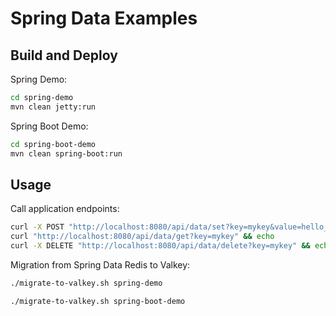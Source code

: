 # Spring Data Examples

## Build and Deploy

Spring Demo:
```sh
cd spring-demo
mvn clean jetty:run
```

Spring Boot Demo:
```sh
cd spring-boot-demo
mvn clean spring-boot:run
```

## Usage

Call application endpoints:
```sh
curl -X POST "http://localhost:8080/api/data/set?key=mykey&value=hello_redis" && echo
curl "http://localhost:8080/api/data/get?key=mykey" && echo
curl -X DELETE "http://localhost:8080/api/data/delete?key=mykey" && echo
```

Migration from Spring Data Redis to Valkey:
```sh
./migrate-to-valkey.sh spring-demo

./migrate-to-valkey.sh spring-boot-demo
```
